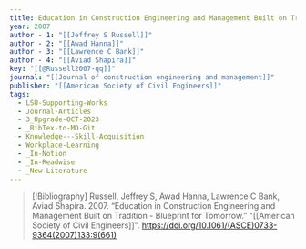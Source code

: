 ```yaml
---
title: Education in Construction Engineering and Management Built on Tradition -  Blueprint for Tomorrow
year: 2007
author - 1: "[[Jeffrey S Russell]]"
author - 2: "[[Awad Hanna]]"
author - 3: "[[Lawrence C Bank]]"
author - 4: "[[Aviad Shapira]]"
key: "[[@Russell2007-qq]]"
journal: "[[Journal of construction engineering and management]]"
publisher: "[[American Society of Civil Engineers]]"
tags:
  - LSU-Supporting-Works
  - Journal-Articles
  - 3_Upgrade-OCT-2023
  - _BibTex-to-MD-Git
  - Knowledge---Skill-Acquisition
  - Workplace-Learning
  - _In-Notion
  - _In-Readwise
  - _New-Literature
---
```


> [!Bibliography]
> Russell, Jeffrey S, Awad Hanna, Lawrence C Bank, Aviad Shapira. 2007. “Education in Construction Engineering and Management Built on Tradition -  Blueprint for Tomorrow.” "[[American Society of Civil Engineers]]". https://doi.org/10.1061/(ASCE)0733-9364(2007)133:9(661)